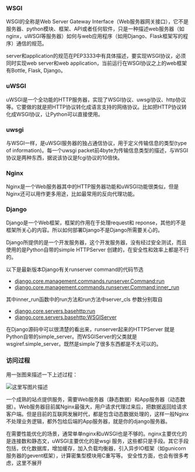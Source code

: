 ### WSGI

WSGI的全称是Web Server Gateway Interface（Web服务器网关接口），它不是服务器、python模块、框架、API或者任何软件，只是一种描述web服务器（如nginx，uWSGI等服务器）如何与web应用程序（如用Django、Flask框架写的程序）通信的规范。

server和application的规范在PEP3333中有具体描述，要实现WSGI协议，必须同时实现web server和web application，当前运行在WSGI协议之上的web框架有Bottle, Flask, Django。

### uWSGI

uWSGI是一个全功能的HTTP服务器，实现了WSGI协议、uwsgi协议、http协议等。它要做的就是把HTTP协议转化成语言支持的网络协议。比如把HTTP协议转化成WSGI协议，让Python可以直接使用。

### uwsgi

与WSGI一样，是uWSGI服务器的独占通信协议，用于定义传输信息的类型(type of information)。每一个uwsgi packet前4byte为传输信息类型的描述，与WSGI协议是两种东西，据说该协议是fcgi协议的10倍快。

### Nginx

Nginx是一个Web服务器其中的HTTP服务器功能和uWSGI功能很类似，但是Nginx还可以用作更多用途，比如最常用的反向代理功能。

### Django

Django是一个Web框架，框架的作用在于处理request和 reponse，其他的不是框架所关心的内容。所以如何部署Django不是Django所需要关心的。

Django所提供的是一个开发服务器，这个开发服务器，没有经过安全测试，而且使用的是Python自带的simple HTTPServer 创建的，在安全性和效率上都是不行的。

以下是最新版本Django有关runserver command的代码节选

- [django.core.management.commands.runserver.Command:run](https://github.com/django/django/blob/master/django/core/management/commands/runserver.py#L100-L107)
- [django.core.management.commands.runserver.Command:inner_run](https://github.com/django/django/blob/master/django/core/management/commands/runserver.py#L141-L142)

其中inner_run函数中的run方法和run方法中server_cls 参数分别取自

- [django.core.servers.basehttp:run](https://github.com/django/django/blob/master/django/core/servers/basehttp.py#L164-L180)
- [django.core.servers.basehttp:WSGIServer](https://github.com/django/django/blob/master/django/core/servers/basehttp.py#L57-L73)

在Django源码中可以很清楚的看出来，runserver起来的HTTPServer 就是Python自带的simple_server。而WSGIServer的父类就是wsgiref.simple_server。既然是simple了很多东西都是不太可以的。

### 访问过程

用一张图来描述一下上述过程：

![这里写图片描述](https://img-blog.csdn.net/20180306142935273?watermark/2/text/aHR0cDovL2Jsb2cuY3Nkbi5uZXQveWprMTM3MDM2MjM3NTc=/font/5a6L5L2T/fontsize/400/fill/I0JBQkFCMA==/dissolve/70)

一个成熟的站点提供服务，需要Web服务器（静态数据）和App服务器（动态数据）。Web服务器目前属Nginx最强大，用户请求代理过来后，把数据返回给请求客户端。但是目前的互联网发展时代，都是包含动态数据处理的，这样一般Nginx不处理业务逻辑，都外包给后端的App服务器，就是你的django服务器。

在需要性能优化的场景，通常单单nginx和uWSGI也是不够的。nginx主要优化的是连接数和静态文，uWSGI主要优化的是wsgi 服务，这些都只是手段。其它手段包括，优化数据库，增加缓存，加入负载均衡器，引入异步IO框架（如gunicorn 服务器的gevent框架），计算密集型模块用C重写等。 安全性方面，也会有很多考虑，这里不展开